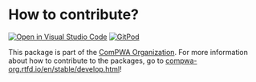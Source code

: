 # How to contribute?

[![Open in Visual Studio Code](https://img.shields.io/badge/vscode-open-blue?logo=visualstudiocode)](https://open.vscode.dev/ComPWA/sphinxcontrib-hep-pdgref)
[![GitPod](https://img.shields.io/badge/gitpod-open-blue?logo=gitpod)](https://gitpod.io/#https://github.com/ComPWA/sphinxcontrib-hep-pdgref)

This package is part of the [ComPWA Organization](https://github.com/ComPWA). For more
information about how to contribute to the packages, go to
[compwa-org.rtfd.io/en/stable/develop.html](https://compwa-org.readthedocs.io/en/stable/develop.html)!
